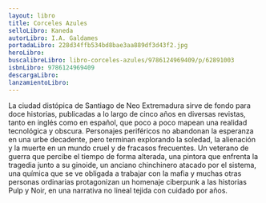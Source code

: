 ```yaml
---
layout: libro
title: Corceles Azules
selloLibro: Kaneda
autorLibro: I.A. Galdames
portadaLibro: 228d34ffb534bd8bae3aa889df3d43f2.jpg
heroLibro: 
buscalibreLibro: libro-corceles-azules/9786124969409/p/62891003
isbnLibro: 9786124969409
descargaLibro: 
lanzamientoLibro: 
---
```

La ciudad distópica de Santiago de Neo Extremadura sirve de fondo para doce historias, publicadas a lo largo de cinco años en diversas revistas, tanto en inglés como en español, que poco a poco mapean una realidad tecnológica y obscura.
Personajes periféricos no abandonan la esperanza en una urbe decadente, pero terminan explorando la soledad, la alienación y la muerte en un mundo cruel y de fracasos frecuentes.
Un veterano de guerra que percibe el tiempo de forma alterada, una pintora que enfrenta la tragedia junto a su ginoide, un anciano chinchinero atacado por el sistema, una química que se ve obligada a trabajar con la mafia y muchas otras personas ordinarias protagonizan un homenaje ciberpunk a las historias Pulp y Noir, en una narrativa no lineal tejida con cuidado por años.